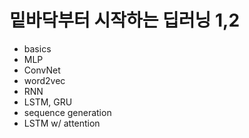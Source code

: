# 밑바닥부터 시작하는 딥러닝 1,2
- basics
- MLP
- ConvNet
- word2vec
- RNN
- LSTM, GRU
- sequence generation
- LSTM w/ attention
